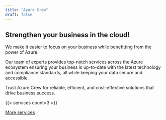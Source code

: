 ```yaml
---
title: "Azure Crew"
draft: false
---
```


## Strengthen your business in the cloud!

We make it easier to focus on your business while benefitting from the power of Azure.

Our team of experts provides top-notch services across the Azure ecosystem ensuring your business is up-to-date with the latest technology and compliance standards, all while keeping your data secure and accessible.

Trust Azure Crew for reliable, efficient, and cost-effective solutions that drive business success.

{{< services count=3 >}}

<!-- More services button -->

<div class="flex justify-center p-10">
<a href="/services/">
    <div
    class="max-w-xs self-center mb-3 py-3 pl-14 pr-4 rounded-full border border-black bg-white text-black hover:bg-black hover:text-white flex flex-row items-center justify-center"
    >
    <span class="mr-8 pt-1 text-sm font-semibold">More services</span>
    <ion-icon name="chevron-forward-outline"></ion-icon>
    </div>
</a>
</div>
